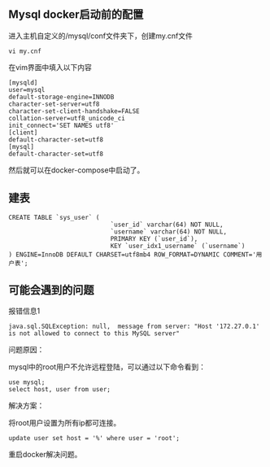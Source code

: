 ## Mysql docker启动前的配置
进入主机自定义的/mysql/conf文件夹下，创建my.cnf文件
```shell
vi my.cnf
```
在vim界面中填入以下内容
```shell
[mysqld]
user=mysql
default-storage-engine=INNODB
character-set-server=utf8
character-set-client-handshake=FALSE
collation-server=utf8_unicode_ci
init_connect='SET NAMES utf8'
[client]
default-character-set=utf8
[mysql]
default-character-set=utf8
```
然后就可以在docker-compose中启动了。

## 建表
```roomsql
CREATE TABLE `sys_user` (
                            `user_id` varchar(64) NOT NULL,
                            `username` varchar(64) NOT NULL,
                            PRIMARY KEY (`user_id`),
                            KEY `user_idx1_username` (`username`)
) ENGINE=InnoDB DEFAULT CHARSET=utf8mb4 ROW_FORMAT=DYNAMIC COMMENT='用户表';
```

## 可能会遇到的问题
报错信息1
```
java.sql.SQLException: null,  message from server: "Host '172.27.0.1' is not allowed to connect to this MySQL server"
```
问题原因：

mysql中的root用户不允许远程登陆，可以通过以下命令看到：
```roomsql
use mysql;
select host, user from user;
```
解决方案：

将root用户设置为所有ip都可连接。
```roomsql
update user set host = '%' where user = 'root';
```

重启docker解决问题。

